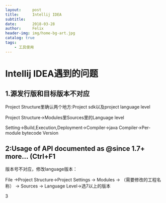 ```yaml
---
layout:     post
title:      Intellij IDEA
subtitle:
date:       2018-03-28
author:     Felix
header-img: img/home-bg-art.jpg
catalog: true
tags:
    - 工具使用
---
```


# Intellij IDEA遇到的问题

## 1.源发行版和目标版本不对应
Project Structure里确认两个地方:Project sdk以及project language level

Project Structure->Modules里Sources里的Language level

Setting->Build,Execution,Deployment->Compiler->java Compiler->Per-module bytecode Version

## 2:Usage of API documented as @since 1.7+ more... (Ctrl+F1

版本号不对应，修改language版本：

File ->Project Structure->Project Settings -> Modules -> （需要修改的工程名称） -> Sources -> Language Level->选7以上的版本

3